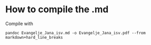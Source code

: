 # How to compile the .md

Compile with 
```
pandoc Evangelje_Jana_isv.md -o Evangelje_Jana_isv.pdf --from markdown+hard_line_breaks
```
